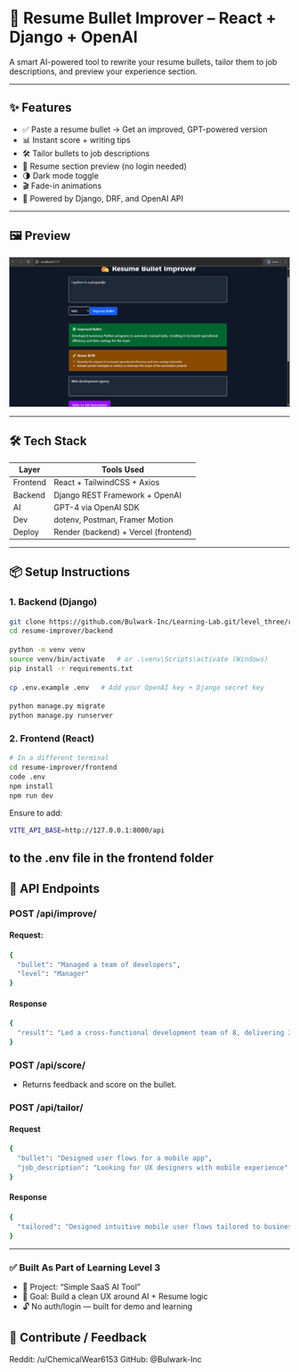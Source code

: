 # 📝 Resume Bullet Improver – React + Django + OpenAI

A smart AI-powered tool to rewrite your resume bullets, tailor them to job descriptions, and preview your experience section.

---

## ✨ Features

- ✅ Paste a resume bullet → Get an improved, GPT-powered version
- 📊 Instant score + writing tips
- 🛠 Tailor bullets to job descriptions
- 🧾 Resume section preview (no login needed)
- 🌗 Dark mode toggle
- 🎬 Fade-in animations
- 🔐 Powered by Django, DRF, and OpenAI API

---

## 🖼️ Preview

![preview](./resume-improver.png)

---

## 🛠️ Tech Stack

| Layer    | Tools Used                |
|----------|----------------------------|
| Frontend | React + TailwindCSS + Axios |
| Backend  | Django REST Framework + OpenAI |
| AI       | GPT-4 via OpenAI SDK      |
| Dev      | dotenv, Postman, Framer Motion |
| Deploy   | Render (backend) + Vercel (frontend)

---

## 📦 Setup Instructions

### 1. Backend (Django)

```bash
git clone https://github.com/Bulwark-Inc/Learning-Lab.git/level_three/resume-improver
cd resume-improver/backend

python -m venv venv
source venv/bin/activate   # or .\venv\Scripts\activate (Windows)
pip install -r requirements.txt

cp .env.example .env   # Add your OpenAI key + Django secret key

python manage.py migrate
python manage.py runserver
```

### 2. Frontend (React)
```bash
# In a different terminal
cd resume-improver/frontend
code .env
npm install
npm run dev
```
Ensure to add:
```bash
VITE_API_BASE=http://127.0.0.1:8000/api
```
to the .env file in the frontend folder
---

## 🔌 API Endpoints

### POST /api/improve/
#### Request:
```bash
{
  "bullet": "Managed a team of developers",
  "level": "Manager"
}
```
#### Response
```bash
{
  "result": "Led a cross-functional development team of 8, delivering 3 projects on time and under budget."
}
```

### POST /api/score/
- Returns feedback and score on the bullet.

### POST /api/tailor/
#### Request
```bash
{
  "bullet": "Designed user flows for a mobile app",
  "job_description": "Looking for UX designers with mobile experience"
}
```
#### Response
```bash
{
  "tailored": "Designed intuitive mobile user flows tailored to business goals, aligning with UX requirements from job spec."
}
```
---

### ✅ Built As Part of Learning Level 3
- 🎯 Project: “Simple SaaS AI Tool”
- 🧠 Goal: Build a clean UX around AI + Resume logic
- 🔓 No auth/login — built for demo and learning

## 🙌 Contribute / Feedback
Reddit: /u/ChemicalWear6153
GitHub: @Bulwark-Inc